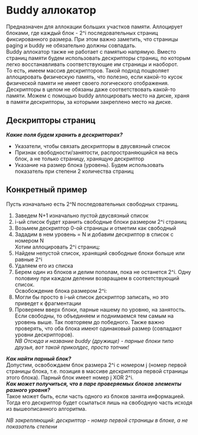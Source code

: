 # Buddy аллокатор  
Предназначен для аллокации больших участков памяти. Аллоцирует блоками, где каждый блок - 2^i последовательных страниц фиксированного размера. При этом важно заметить, 
что страницы paging и buddy не обязательно должны совпадать.  
Buddy аллокатор также не работает с памятью напрямую. Вместо страниц памяти будем использовать дескрипторы страниц, по которым легко восстанавливать 
соответствующие им страницы и наоборот.  
То есть, имеем массив дескрипторов. Такой подход пощволяет аллоцировать физическую память, что полезно, если какой-то кусок физической памяти не имеет своего 
логического отображения. Дескрипторы в целом не обязаны даже соответствовать какой-то памяти. Можем с помощью buddy аллоцировать место на диске, храня в памяти 
дескрипторы, за которыми закреплено место на диске.  
## Дескрипторы страниц  
***Какие поля будем хранить в дескрипторах?***  
+ Указатели, чтобы связать дескрипторы в двусвязный список
+ Признак свободности/занятости, распространяющийся на весь блок, а не только страницу, хранящую дескриптор
+ Указание на размер блока (уровень). Будем использовать показатель при степени 2 количества страниц  
## Конкретный пример  
Пусть изначально есть 2^N последовательных свободных страниц.
1) Заведем N+1 изначально пустой двусвязный список
2) i-ый список будет хранить свободные блоки размером 2^i страниц
3) Возьмем дескриптор 0-ой страницы и отметим как свободный
4) Зададим в нем уровень = N и добавим дескриптор в список с номером N  
Хотим аллоцировать 2^i страниц:
1) Найдем непустой список, хранящий свободные блоки больше или равные 2^i
2) Удаляем его из списка
3) Берем один из блоков и делим пополам, пока не останется 2^i. Одну половину при каждом делении возвращаем в соответствующий список.  
Освобождение блока размером 2^i:
1) Могли бы просто в i-ый список дескриптор записать, но это приведет к фрагментации
2) Проверяем вверх блоки, парные нашему по уровню, на занятость. Если свободны, то объединяем и поднимаемся тем самым на уровень выше. Так повторяем до победного. 
Также важно проверять, что оба блока имеют одинаковый размер (совпадают уровни дескрипторов).  
*NB Отсюда и название buddy (дружище) - парные блоки типо друзья, вот такой приколдес, просто топчик!*

***Как найти парный блок?***  
Допустим, освобождаем блок размера 2^i с номером j (номер первой страницы блока, т.е. позиция в массиве дескриптора первой страницы этого блока). 
Парный блок имеет номер j XOR 2^i.  
***Как может получиться, что в паре проверяемых блоков элементы разного уровня?***  
Такое может быть, если часть одного из блоков занята информацией. Тогда его дескриптор будет ссылаться лишь на свободную часть исходя из вышеописанного алгоритма.  

*NB закрепляющий: дескриптор - номер первой страницы в блоке, а не показатель степени*
